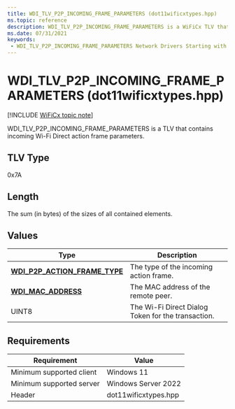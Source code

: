 ```yaml
---
title: WDI_TLV_P2P_INCOMING_FRAME_PARAMETERS (dot11wificxtypes.hpp)
ms.topic: reference
description: WDI_TLV_P2P_INCOMING_FRAME_PARAMETERS is a WiFiCx TLV that contains incoming Wi-Fi Direct action frame parameters.
ms.date: 07/31/2021
keywords:
 - WDI_TLV_P2P_INCOMING_FRAME_PARAMETERS Network Drivers Starting with Windows Vista
---
```


# WDI\_TLV\_P2P\_INCOMING\_FRAME\_PARAMETERS (dot11wificxtypes.hpp)

[!INCLUDE [WiFiCx topic note](../includes/wificx-version-warning.md)]


WDI\_TLV\_P2P\_INCOMING\_FRAME\_PARAMETERS is a TLV that contains incoming Wi-Fi Direct action frame parameters.

## TLV Type


0x7A

## Length


The sum (in bytes) of the sizes of all contained elements.

## Values


| Type                                                                    | Description                                        |
|-------------------------------------------------------------------------|----------------------------------------------------|
| [**WDI\_P2P\_ACTION\_FRAME\_TYPE**](/windows-hardware/drivers/ddi/dot11wificxtypes/ne-dot11wificxtypes-wdi_p2p_action_frame_type) | The type of the incoming action frame.             |
| [**WDI\_MAC\_ADDRESS**](/windows-hardware/drivers/ddi/dot11wificxintf/ns-dot11wificxintf-wdi_mac_address)                       | The MAC address of the remote peer.                |
| UINT8                                                                   | The Wi-Fi Direct Dialog Token for the transaction. |

 

## Requirements

|Requirement|Value|
|--- |--- |
|Minimum supported client|Windows 11|
|Minimum supported server|Windows Server 2022|
|Header|dot11wificxtypes.hpp|

 

